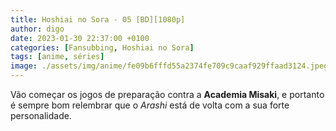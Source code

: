 ```yaml
---
title: Hoshiai no Sora - 05 [BD][1080p]
author: digo
date: 2023-01-30 22:37:00 +0100
categories: [Fansubbing, Hoshiai no Sora] 
tags: [anime, séries]
image: ./assets/img/anime/fe09b6fffd55a2374fe709c9caaf929ffaad3124.jpeg
---
```


Vão começar os jogos de preparação contra a **Academia Misaki**, e portanto é sempre bom relembrar que o *Arashi* está de volta com a sua forte personalidade.